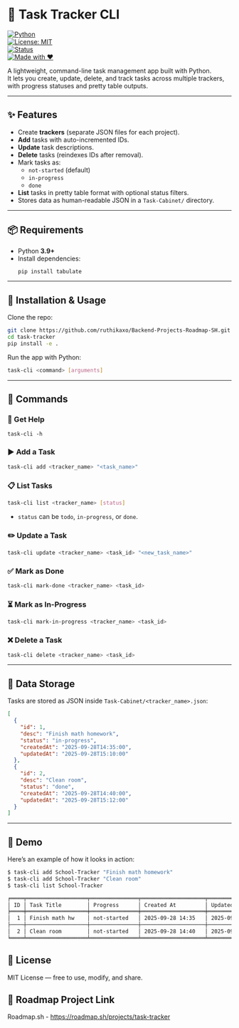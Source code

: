 # 📝 Task Tracker CLI  

[![Python](https://img.shields.io/badge/Python-3.9%2B-blue?logo=python&logoColor=white)](https://www.python.org/)  
[![License: MIT](https://img.shields.io/badge/License-MIT-green.svg)](LICENSE)  
[![Status](https://img.shields.io/badge/Status-Active-success)](#)  
[![Made with ❤️](https://img.shields.io/badge/Made%20with-%E2%9D%A4-red)](#)  

A lightweight, command-line task management app built with Python.  
It lets you create, update, delete, and track tasks across multiple trackers, with progress statuses and pretty table outputs.  

---

## ✨ Features  
- Create **trackers** (separate JSON files for each project).  
- **Add** tasks with auto-incremented IDs.  
- **Update** task descriptions.  
- **Delete** tasks (reindexes IDs after removal).  
- Mark tasks as:  
  - `not-started` (default)  
  - `in-progress`  
  - `done`  
- **List** tasks in pretty table format with optional status filters.  
- Stores data as human-readable JSON in a `Task-Cabinet/` directory.  

---

## 📦 Requirements  
- Python **3.9+**  
- Install dependencies:  
  ```bash
  pip install tabulate
  ```

---

## 🚀 Installation & Usage  

Clone the repo:  
```bash
git clone https://github.com/ruthikaxo/Backend-Projects-Roadmap-SH.git
cd task-tracker
pip install -e .
```

Run the app with Python:  
```bash
task-cli <command> [arguments]
```

---

## 🔧 Commands  


### 📖 Get Help 
```-h
task-cli -h
```

### ▶️ Add a Task  
```bash
task-cli add <tracker_name> "<task_name>"
```

### 📋 List Tasks  
```bash
task-cli list <tracker_name> [status]
```
- `status` can be `todo`, `in-progress`, or `done`.  

### ✏️ Update a Task  
```bash
task-cli update <tracker_name> <task_id> "<new_task_name>"
```

### ✅ Mark as Done  
```bash
task-cli mark-done <tracker_name> <task_id>
```

### ⏳ Mark as In-Progress  
```bash
task-cli mark-in-progress <tracker_name> <task_id>
```

### ❌ Delete a Task  
```bash
task-cli delete <tracker_name> <task_id>
```

---

## 📂 Data Storage  
Tasks are stored as JSON inside `Task-Cabinet/<tracker_name>.json`:  

```json
[
  {
    "id": 1,
    "desc": "Finish math homework",
    "status": "in-progress",
    "createdAt": "2025-09-28T14:35:00",
    "updatedAt": "2025-09-28T15:10:00"
  },
  {
    "id": 2,
    "desc": "Clean room",
    "status": "done",
    "createdAt": "2025-09-28T14:40:00",
    "updatedAt": "2025-09-28T15:12:00"
  }
]
```

---

## 🎥 Demo  
Here’s an example of how it looks in action:  

```bash
$ task-cli add School-Tracker "Finish math homework"
$ task-cli add School-Tracker "Clean room"
$ task-cli list School-Tracker

╒════╤═══════════════════╤═══════════════╤════════════════════╤════════════════════╕
│ ID │ Task Title        │ Progress      │ Created At         │ Updated At         │
╞════╪═══════════════════╪═══════════════╪════════════════════╪════════════════════╡
│  1 │ Finish math hw    │ not-started   │ 2025-09-28 14:35   │ 2025-09-28 14:35   │
├────┼───────────────────┼───────────────┼────────────────────┼────────────────────┤
│  2 │ Clean room        │ not-started   │ 2025-09-28 14:40   │ 2025-09-28 14:40   │
╘════╧═══════════════════╧═══════════════╧════════════════════╧════════════════════╛
```

## 📜 License  
MIT License — free to use, modify, and share.  

## 📎 Roadmap Project Link
Roadmap.sh - https://roadmap.sh/projects/task-tracker